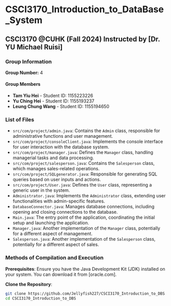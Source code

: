# CSCI3170_Introduction_to_DataBase_System

## CSCI3170 @CUHK (Fall 2024) Instructed by [Dr. YU Michael Ruisi]

### Group Information
**Group Number:** 4

#### Group Members
- **Tam Yiu Hei** - Student ID: 1155223226
- **Yu Ching Hei** - Student ID: 1155193237
- **Leung Chung Wang** - Student ID: 1155194650

### List of Files
- `src/com/project/admin.java`: Contains the `Admin` class, responsible for administrative functions and user management.
- `src/com/project/consoleClient.java`: Implements the console interface for user interaction with the database system.
- `src/com/project/manager.java`: Defines the `Manager` class, handling managerial tasks and data processing.
- `src/com/project/salesperson.java`: Contains the `Salesperson` class, which manages sales-related operations.
- `src/com/project/SQLgenerator.java`: Responsible for generating SQL queries based on user inputs and actions.
- `src/com/project/User.java`: Defines the `User` class, representing a generic user in the system.
- `Administrator.java`: Implements the `Administrator` class, extending user functionalities with admin-specific features.
- `DatabaseConnector.java`: Manages database connections, including opening and closing connections to the database.
- `Main.java`: The entry point of the application, coordinating the initial setup and launching the application.
- `Manager.java`: Another implementation of the `Manager` class, potentially for a different aspect of management.
- `Salesperson.java`: Another implementation of the `Salesperson` class, potentially for a different aspect of sales.

### Methods of Compilation and Execution
**Prerequisites**: Ensure you have the Java Development Kit (JDK) installed on your system. You can download it from [oracle.com].

**Clone the Repository**: 
```bash
git clone https://github.com/Jellyfish227/CSCI3170_Introduction_to_DBS.git
cd CSCI3170_Introduction_to_DBS

